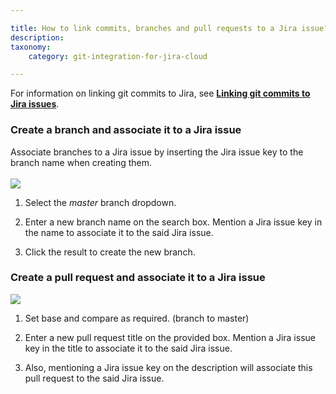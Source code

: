 ```yaml
---

title: How to link commits, branches and pull requests to a Jira issue?
description:
taxonomy:
    category: git-integration-for-jira-cloud

---
```


For information on linking git commits to Jira, see [**Linking git commits to Jira issues**](/git-integration-for-jira-cloud/linking-git-commits-to-jira-issues-gij-cloud/).

### Create a branch and associate it to a Jira issue

Associate branches to a Jira issue by inserting the Jira issue key to the branch name when creating them.<br><br>![](/wp-content/gij-github-web-create-branch-sample.png)

1.  Select the _master_ branch dropdown.

2.  Enter a new branch name on the search box. Mention a Jira issue key in the name to associate it to the said Jira issue.

3.  Click the result to create the new branch.


### Create a pull request and associate it to a Jira issue

![](/wp-content/uploads/gij-github-web-create-pull-request-sample.png)

1.  Set base and compare as required. (branch to master)

2.  Enter a new pull request title on the provided box. Mention a Jira issue key in the title to associate it to the said Jira issue.

3.  Also, mentioning a Jira issue key on the description will associate this pull request to the said Jira issue.

